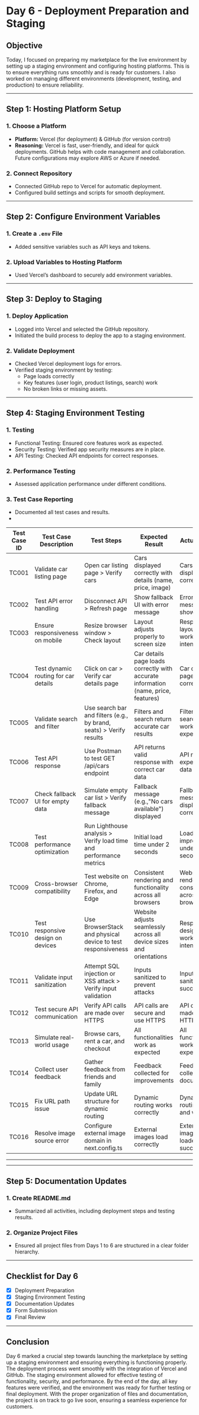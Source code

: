 # Day 6 - Deployment Preparation and Staging

## Objective
Today, I focused on preparing my marketplace for the live environment by setting up a staging environment and configuring hosting platforms. This is to ensure everything runs smoothly and is ready for customers. I also worked on managing different environments (development, testing, and production) to ensure reliability.

---

## Step 1: Hosting Platform Setup

### 1. Choose a Platform
- **Platform:** Vercel (for deployment) & GitHub (for version control)
- **Reasoning:** Vercel is fast, user-friendly, and ideal for quick deployments. GitHub helps with code management and collaboration. Future configurations may explore AWS or Azure if needed.

### 2. Connect Repository
- Connected GitHub repo to Vercel for automatic deployment.
- Configured build settings and scripts for smooth deployment.

---

## Step 2: Configure Environment Variables

### 1. Create a `.env` File
- Added sensitive variables such as API keys and tokens.

### 2. Upload Variables to Hosting Platform
- Used Vercel’s dashboard to securely add environment variables.

---

## Step 3: Deploy to Staging

### 1. Deploy Application
- Logged into Vercel and selected the GitHub repository.
- Initiated the build process to deploy the app to a staging environment.

### 2. Validate Deployment
- Checked Vercel deployment logs for errors.
- Verified staging environment by testing:
  - Page loads correctly
  - Key features (user login, product listings, search) work
  - No broken links or missing assets.

---

## Step 4: Staging Environment Testing

### 1. Testing
- Functional Testing: Ensured core features work as expected.
- Security Testing: Verified app security measures are in place.
- API Testing: Checked API endpoints for correct responses.

### 2. Performance Testing
- Assessed application performance under different conditions.

### 3. Test Case Reporting
- Documented all test cases and results.
- 
| Test Case ID | Test Case Description                | Test Steps                                            | Expected Result                                          | Actual Result                                          | Status | Severity Level | Assigned To | Remarks                 |
|--------------|--------------------------------------|-------------------------------------------------------|---------------------------------------------------------|-------------------------------------------------------|--------|-----------------|-------------|-------------------------|
| TC001        | Validate car listing page           | Open car listing page > Verify cars                   | Cars displayed correctly with details (name, price, image) | Cars displayed correctly                               | Passed | High            | -           | No issues found         |
| TC002        | Test API error handling             | Disconnect API > Refresh page                         | Show fallback UI with error message                     | Error message shown                                    | Passed | Medium          | -           | Handled gracefully      |
| TC003        | Ensure responsiveness on mobile     | Resize browser window > Check layout                  | Layout adjusts properly to screen size                   | Responsive layout working as intended                 | Passed | Medium          | -           | Test successful         |
| TC004        | Test dynamic routing for car details | Click on car > Verify car details page                | Car details page loads correctly with accurate information (name, price, features) | Car details page loaded correctly                      | Passed | High            | -           | No issues found         |
| TC005        | Validate search and filter          | Use search bar and filters (e.g., by brand, seats) > Verify results | Filters and search return accurate car results          | Filters and search worked as expected                  | Passed | Medium          | -           | Test successful         |
| TC006        | Test API response                   | Use Postman to test GET /api/cars endpoint            | API returns valid response with correct car data         | API returned expected data                            | Passed | High            | -           | No issues found         |
| TC007        | Check fallback UI for empty data    | Simulate empty car list > Verify fallback message     | Fallback message (e.g.,"No cars available") displayed    | Fallback message displayed correctly                   | Passed | Medium          | -           | Handled gracefully      |
| TC008        | Test performance optimization       | Run Lighthouse analysis > Verify load time and performance metrics | Initial load time under 2 seconds                        | Load time improved to under 2 seconds                  | Passed | Medium          | -           | Performance optimized  |
| TC009        | Cross-browser compatibility         | Test website on Chrome, Firefox, and Edge             | Consistent rendering and functionality across all browsers | Website rendered consistently across browsers          | Passed | Medium          | -           | No issues found         |
| TC010        | Test responsive design on devices   | Use BrowserStack and physical device to test responsiveness | Website adjusts seamlessly across all device sizes and orientations | Responsive design worked as intended                  | Passed | High            | -           | Test successful         |
| TC011        | Validate input sanitization         | Attempt SQL injection or XSS attack > Verify input validation | Inputs sanitized to prevent attacks                     | Inputs sanitized successfully                         | Passed | Critical        | -           | Security measures working|
| TC012        | Test secure API communication       | Verify API calls are made over HTTPS                   | API calls are secure and use HTTPS                       | API calls made over HTTPS                             | Passed | High            | -           | No issues found         |
| TC013        | Simulate real-world usage           | Browse cars, rent a car, and checkout                 | All functionalities work as expected                     | All functionalities worked as expected                 | Passed | High            | -           | Test successful         |
| TC014        | Collect user feedback               | Gather feedback from friends and family               | Feedback collected for improvements                      | Feedback collected and documented                      | Passed | Low             | -           | Suggestions noted       |
| TC015        | Fix URL path issue                  | Update URL structure for dynamic routing              | Dynamic routing works correctly                          | Dynamic routing fixed and working                     | Passed | Medium          | -           | Issue resolved          |
| TC016        | Resolve image source error          | Configure external image domain in next.config.ts      | External images load correctly                           | External images loaded successfully                    | Passed | Medium          | -           | Issue resolved          |

---


---

## Step 5: Documentation Updates

### 1. Create README.md
- Summarized all activities, including deployment steps and testing results.

### 2. Organize Project Files
- Ensured all project files from Days 1 to 6 are structured in a clear folder hierarchy.

---

## Checklist for Day 6
- [x] Deployment Preparation
- [x] Staging Environment Testing
- [x] Documentation Updates
- [x] Form Submission
- [x] Final Review

---

## Conclusion

Day 6 marked a crucial step towards launching the marketplace by setting up a staging environment and ensuring everything is functioning properly. The deployment process went smoothly with the integration of Vercel and GitHub. The staging environment allowed for effective testing of functionality, security, and performance. By the end of the day, all key features were verified, and the environment was ready for further testing or final deployment. With the proper organization of files and documentation, the project is on track to go live soon, ensuring a seamless experience for customers.
